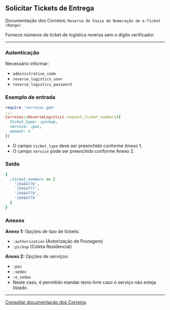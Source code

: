 ## Solicitar Tickets de Entrega

Documentação dos Correios: `Reserva de Faixa de Numeração de e-Ticket (Range)`

Fornece números de ticket de logística reversa sem o dígito verificador.

____

### Autenticação
Necessário informar:
* `administrative_code`
* `reverse_logistics_user`
* `reverse_logistics_password`

### Exemplo de entrada

```ruby
require 'correios_gem'
...
Correios::ReverseLogistics.request_ticket_numbers({
  ticket_type: :pickup,
  service: :pac,
  amount: 4
})
```
* O campo `ticket_type` deve ser preenchido conforme Anexo 1.
* O campo `service` pode ser preenchido conforme Anexo 2.

### Saída

```ruby
{
  :ticket_numbers => [
    '19484776',
    '19484777',
    '19484778',
    '19484779'
  ]
}
```

### Anexos

__Anexo 1:__
Opções de tipo de tickets:
* `:authorization` (Autorização de Postagem)
* `:pickup` (Coleta Residencial)

__Anexo 2:__
Opções de serviços:
* `:pac`
* `:sedex`
* `:e_sedex`
* Neste caso, é permitido mandar texto livre caso o serviço não esteja listado.
---

[Consultar documentação dos Correios](CORREIOS_DOCUMENT.pdf)
